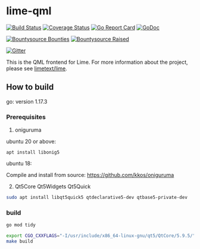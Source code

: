 # lime-qml
[![Build Status](https://travis-ci.org/limetext/lime-qml.svg?branch=master)](https://travis-ci.org/limetext/lime-qml)
[![Coverage Status](https://img.shields.io/coveralls/limetext/lime-qml.svg?branch=master)](https://coveralls.io/r/limetext/lime-qml?branch=master)
[![Go Report Card](https://goreportcard.com/badge/github.com/limetext/lime-qml)](https://goreportcard.com/report/github.com/limetext/lime-qml)
[![GoDoc](https://godoc.org/github.com/limetext/lime-qml?status.svg)](https://godoc.org/github.com/limetext/lime-qml)

[![Bountysource Bounties](https://www.bountysource.com/badge/team?team_id=8742&style=bounties_received)](https://www.bountysource.com/teams/limetext/issues?utm_source=limetext&utm_medium=shield&utm_campaign=bounties_received)
[![Bountysource Raised](https://www.bountysource.com/badge/team?team_id=8742&style=raised)](https://www.bountysource.com/teams/limetext?utm_source=limetext&utm_medium=shield&utm_campaign=raised)

[![Gitter](https://badges.gitter.im/Join%20Chat.svg)](https://gitter.im/limetext/lime)

This is the QML frontend for Lime. For more information about the project, please see [limetext/lime](https://github.com/limetext/lime).

## How to build
go: version 1.17.3

### Prerequisites

1. oniguruma

ubuntu 20 or above: 

```apt install libonig5```

ubuntu 18: 

Compile and install from source: https://github.com/kkos/oniguruma

2. Qt5Core Qt5Widgets Qt5Quick
```sh
sudo apt install libqt5quick5 qtdeclarative5-dev qtbase5-private-dev
```
### build 
```sh
go mod tidy
```
```sh
export CGO_CXXFLAGS="-I/usr/include/x86_64-linux-gnu/qt5/QtCore/5.9.5/"
make build
```